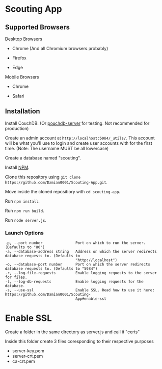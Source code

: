 # Scouting App

## Supported Browsers
Desktop Browsers
* Chrome (And all Chromium browsers probably)

* Firefox

* Edge

Mobile Browsers
* Chrome

* Safari


## Installation
Install CouchDB. (Or [pouchdb-server](https://github.com/pouchdb/pouchdb-server) for testing. Not recommended for production)

Create an admin account at `http://localhost:5984/_utils/`. This account will be what you'll use to login and create user accounts with for the first time. (Note: The username MUST be all lowercase)

Create a database named "scouting".

Install [NPM](https://www.npmjs.com/get-npm).

Clone this repository using `git clone https://github.com/Damian0001/Scouting-App.git`.

Move inside the cloned repositiory with `cd scouting-app`.

Run `npm install`.

Run `npm run build`.

Run `node server.js`.

### Launch Options

```-d, --directory string          The location of the directory to stream content from. (Defaults to "dist")
-p, --port number               Port on which to run the server. (Defaults to "80")
-a, --database-address string   Address on which the server redirects database requests to. (Defaults to
                                "http://localhost")
-o, --database-port number      Port on which the server redirects database requests to. (Defaults to "5984")
-r, --log-file-requests         Enable logging requests to the server for files.
-l, --log-db-requests           Enable logging requests for the database.
-s, --use-ssl                   Enable SSL. Read how to use it here: https://github.com/Damian0001/Scouting-
                                App#enable-ssl
```

# Enable SSL
Create a folder in the same directory as server.js and call it "certs"

Inside this folder create 3 files coresponding to their respective purposes

- server-key.pem
- server-crt.pem
- ca-crt.pem
